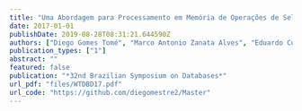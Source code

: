 ```yaml
---
title: "Uma Abordagem para Processamento em Memória de Operações de Seleção em Sistemas de Bancos de Dados"
date: 2017-01-01
publishDate: 2019-08-28T08:31:21.644590Z
authors: ["Diego Gomes Tomé", "Marco Antonio Zanata Alves", "Eduardo Cunha de Almeida"]
publication_types: ["1"]
abstract: ""
featured: false
publication: "*32nd Brazilian Symposium on Databases*"
url_pdf: "files/WTDBD17.pdf"
url_code: "https://github.com/diegomestre2/Master"
---
```


